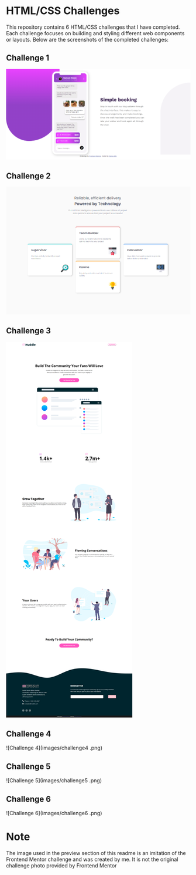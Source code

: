 # HTML/CSS Challenges 

This repository contains 6 HTML/CSS challenges that I have completed. Each challenge focuses on building and styling different web components or layouts. Below are the screenshots of the completed challenges:

## Challenge 1
![Challenge 1](images/challenge1.png)

## Challenge 2
![Challenge 2](images/challenge2.png)

## Challenge 3
![Challenge 3](images/challenge3.png)

## Challenge 4
![Challenge 4](images/challenge4 .png)

## Challenge 5
![Challenge 5](images/challenge5 .png)

## Challenge 6
![Challenge 6](images/challenge6 .png)

# Note

The image used in the preview section of this readme is an imitation of the Frontend Mentor challenge and was created by me. It is not the original challenge photo provided by Frontend Mentor

